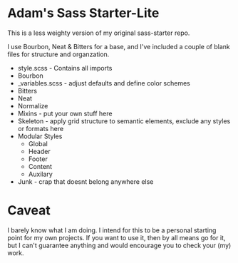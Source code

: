 Adam's Sass Starter-Lite
========================

This is a less weighty version of my original sass-starter repo.

I use Bourbon, Neat & Bitters for a base, and I've included a couple of blank files for structure and organzation.

- style.scss - Contains all imports
- Bourbon
- _variables.scss - adjust defaults and define color schemes
- Bitters
- Neat
- Normalize
- Mixins - put your own stuff here
- Skeleton - apply grid structure to semantic elements, exclude any styles or formats here
- Modular Styles
	- Global
	- Header
	- Footer
	- Content
	- Auxilary
- Junk - crap that doesnt belong anywhere else

Caveat
================================

I barely know what I am doing. I intend for this to be a personal starting point for my own projects. If you want to use it, then by all means go for it, but I can't guarantee anything and would encourage you to check your (my) work.